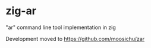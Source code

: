# zig-ar
"ar" command line tool implementation in zig

Development moved to https://github.com/moosichu/zar
